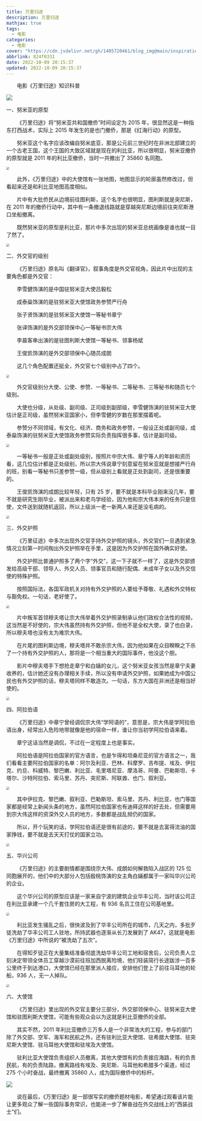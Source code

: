 ```yaml
---
title: 万里归途
description: 万里归途
mathjax: true
tags:
  - 电影
categories:
  - 电影
cover: "https://cdn.jsdelivr.net/gh/1405720461/blog_img@main/inspiration/18.webp"
abbrlink: 824f0331
date: 2022-10-09 20:15:37
updated: 2022-10-09 20:15:37
---
```


&emsp;&emsp;电影《万里归途》知识科普

<img src="https://cdn.jsdelivr.net/gh/1405720461/blog_img@main/inspiration/5.webp" />

一、努米亚的原型

&emsp;&emsp;《万里归途》将“努米亚共和国撤侨”时间设定为 2015 年，很显然这是一种指东打西战术，实际上 2015 年发生的是也门撤侨，那是《红海行动》的原型。

&emsp;&emsp;努米亚这个名字应该改编自努米底亚，那是公元前三世纪时在非洲北部建立的一个古老王国，这个王国的大致区域就是现在的利比亚，所以很明显，努米亚撤侨的原型就是 2011 年的利比亚撤侨，当时一共撤出了 35860 名同胞。

<img src="https://cdn.jsdelivr.net/gh/1405720461/blog_img@main/inspiration/6.webp" style="zoom:50%;" />

&emsp;&emsp;此外，《万里归途》中的大使馆有一张地图，地图显示的轮廓虽然修改过，但看起来还是和利比亚地图高度相似。

&emsp;&emsp;片中有大批侨民从边境前往图利斯，这个名字也很明显，图利斯就是突尼斯，在 2011 年的撤侨行动中，其中有一条撤退线路就是穿越突尼斯边境前往突尼斯港口坐船撤离。

&emsp;&emsp;既然努米亚的原型是利比亚，那片中多次出现的努米亚总统画像是谁也就一目了然了。

<img src="https://cdn.jsdelivr.net/gh/1405720461/blog_img@main/inspiration/7.webp" style="zoom:50%;" />

二、外交官的级别

&emsp;&emsp;《万里归途》原名叫《翻译官》，叙事角度是外交官视角，因此片中出现的主要角色都是外交官：

&emsp;&emsp;李雪健饰演的是中国驻努米亚大使吕毅松

&emsp;&emsp;成泰燊饰演的是驻努米亚大使馆政务参赞严行舟

&emsp;&emsp;张子贤饰演的是驻努米亚大使馆一等秘书章宁

&emsp;&emsp;张译饰演的是外交部领保中心一等秘书宗大伟

&emsp;&emsp;李晨客串出演的是驻图利斯大使馆一等秘书、领事杨斌

&emsp;&emsp;王俊凯饰演的是外交部领保中心随员成朗

&emsp;&emsp;这几个角色配置还挺全，外交官七个级别中占了四个。

<img src="https://cdn.jsdelivr.net/gh/1405720461/blog_img@main/inspiration/8.webp" style="zoom:50%;" />

&emsp;&emsp;外交官级别分大使、公使、参赞、一等秘书、二等秘书、三等秘书和随员七个级别。

&emsp;&emsp;大使也分级，从处级、副司级、正司级到副部级，李雪健饰演的驻努米亚大使估计是正司级，虽然努米亚国家小，但李雪健的岁数在那里摆着呢。

&emsp;&emsp;参赞分不同领域，有文化、经济、商务和政务参赞，一般设正处或副司级，成泰燊饰演的驻努米亚大使馆政务参赞实际负责指挥很多事，估计是副司级。

<img src="https://cdn.jsdelivr.net/gh/1405720461/blog_img@main/inspiration/9.webp" style="zoom:50%;" />

&emsp;&emsp;一等秘书一般是正处或副处级别，按照片中宗大伟、章宁等人的年龄和资历看，这几位估计都是正处级别，所以宗大伟说章宁刻意留在努米亚就是想接严行舟的班，别看一等秘书只差参赞一级，但从级别上看就是正处到副司，还是很重要的。

&emsp;&emsp;王俊凯饰演的成朗比较年轻，只有 25 岁，要不就是本科毕业刚来没几年，要不就是研究生刚毕业，被派出来和老鸟学经验，因为他和宗大伟本来的任务只是信使，文件送到就随机返回，所以上级派一老一新两人来还是没毛病的。

<img src="https://cdn.jsdelivr.net/gh/1405720461/blog_img@main/inspiration/10.webp" style="zoom:50%;" />

三、外交护照

&emsp;&emsp;《万里征途》中多次出现外交官手持外交护照的镜头，外交官们一旦遇到紧急情况立刻第一时间掏出外交护照举在手里，这是因为外交护照在国外确实好使。

&emsp;&emsp;外交护照比普通护照多了两个字“外交”，这一下子就不一样了，这是外交部颁发给高级干部、领导人、外交人员、领事官员和随行配偶、未成年子女以及外交信使的特殊护照。

&emsp;&emsp;按照国际法，各国军政机关对持有外交护照的人要给予尊敬、礼遇和外交特权与豁免权。一句话，老好使了。

<img src="https://cdn.jsdelivr.net/gh/1405720461/blog_img@main/inspiration/11.webp" style="zoom:50%;" />

&emsp;&emsp;片中叛军首领穆夫塔让宗大伟举着外交护照录制承认他们政权合法性的视频，这当然是不好使的，宗大伟虽然持有外交护照，但他不是全权大使，录了也白录，所以穆夫塔也没有太为难宗大伟。

&emsp;&emsp;在片尾的图利斯边境，穆夫塔并不敢杀宗大伟，因为他如果在众目睽睽之下杀了一个持有外交护照的人，那将是一个相当重大的国际事件，他没这个胆。

&emsp;&emsp;影片中穆夫塔手下想抢走章宁和白婳的女儿，这个努米亚女孩当然是章宁夫妻收养的，估计她还没有办理相关手续，所以没有申请外交护照，如果她成为中国公民也有外交护照的话，穆夫塔同样不敢造次。一句话，东方大国在非洲还是相当好使的。

<img src="https://cdn.jsdelivr.net/gh/1405720461/blog_img@main/inspiration/12.webp" style="zoom:50%;" />

四、阿拉伯语

&emsp;&emsp;《万里归途》中章宁曾经调侃宗大伟“学阿语的”，意思是，宗大伟是学阿拉伯语出身，经常出入危险地带就像是他的宿命一样，谁让你当初学阿拉伯语来着。

&emsp;&emsp;章宁这话当然是调侃，不过在一定程度上也是事实。

&emsp;&emsp;阿拉伯语是阿拉伯国家的官方语言，也是乍得和坦桑尼亚的官方语言之一，我们看看主要阿拉伯国家的名单：阿尔及利亚、巴林、科摩罗、吉布提、埃及、伊拉克、约旦、科威特、黎巴嫩、利比亚、毛里塔尼亚、摩洛哥、阿曼、巴勒斯坦、卡塔尔、沙特阿拉伯、索马里、苏丹、突尼斯、阿联酋、也门、叙利亚。

<img src="https://cdn.jsdelivr.net/gh/1405720461/blog_img@main/inspiration/13.webp" style="zoom:50%;" />

&emsp;&emsp;其中伊拉克、黎巴嫩、叙利亚、巴勒斯坦、索马里、苏丹、利比亚、也门等国家都是经常上新闻头条的地方，虽然阿拉伯国家也有迪拜这样的好去处，但需要用到宗大伟这样的资深外交人员的地方，多数都是战乱频仍的国家。

&emsp;&emsp;所以，开个玩笑的话，学阿拉伯语还是很有前途的，要不就是去富得流油的国家挣钱，要不就是去天天打仗的国家立功。

<img src="https://cdn.jsdelivr.net/gh/1405720461/blog_img@main/inspiration/14.webp" style="zoom:50%;" />

五、华兴公司

&emsp;&emsp;《万里归途》的主要剧情都是围绕宗大伟、成朗如何解救陷入战区的 125 位同胞展开的，他们中的大部分人包括殷桃饰演的女主角白婳都属于一家叫华兴公司的企业。

&emsp;&emsp;这个华兴公司的原型应该是一家来自宁波的建筑企业华丰公司，当时该公司正在利比亚承建一个几千套住房的大工程，有 936 名员工住在公司基地里。

<img src="https://cdn.jsdelivr.net/gh/1405720461/blog_img@main/inspiration/15.webp" style="zoom:50%;" />

&emsp;&emsp;利比亚发生骚乱之后，很快波及到了华丰公司所在的城市，几天之内，多批歹徒洗劫了华丰公司工人驻地，所持武器也逐渐从长刀发展到了 AK47，这就是电影《万里归途》中所说的“被洗劫了五次”。

&emsp;&emsp;在得知歹徒正在大量集结准备彻底洗劫华丰公司工地和宿舍后，公司负责人立刻决定带领全体员工穿越沙漠前往班加西脱离险境，他们轻装简行长途跋涉一百多公里终于到达港口，大使馆已经在那里派人接应，安排他们登上了前往马耳他的轮船，936 人，无一人掉队。

<img src="https://cdn.jsdelivr.net/gh/1405720461/blog_img@main/inspiration/16.webp" style="zoom:50%;" />

六、大使馆

&emsp;&emsp;《万里归途》里出现的外交官主要分三部分，外交部领保中心、驻努米亚大使馆和驻图利斯大使馆，可能有些观众会以为这就是利比亚撤侨的全部。

&emsp;&emsp;其实不然，2011 年利比亚撤侨三万多人是一个非常浩大的工程，参与的部门除了外交部、空军、海军和民航之外，还有驻利比亚大使馆、驻希腊大使馆、驻突尼斯大使馆、驻马耳他大使馆和驻埃及大使馆。

&emsp;&emsp;驻利比亚大使馆负责组织人员撤离，其他大使馆有的负责接应海路，有的负责民航，有的负责陆路，撤离路线有埃及、突尼斯、马耳他和希腊多个渠道，经过 275 个小时奋战，最终撤离 35860 人，成为国际撤侨中的标杆。

<img src="https://cdn.jsdelivr.net/gh/1405720461/blog_img@main/inspiration/17.webp" />

&emsp;&emsp;说在最后，《万里归途》是一部很写实的撤侨题材电影，希望通过观看该片能让更多观众了解一些国际事务常识，也能进一步了解奋战在外交战线上的“西装战士”们。
